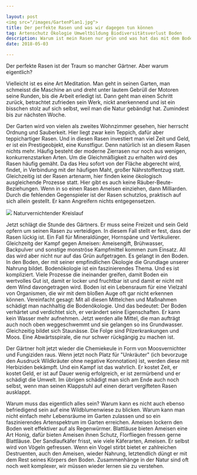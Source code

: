```yaml
---

layout: post
<img src="/images/GartenPlan1.jpg">
title: Der perfekte Rasen und was wir dagegen tun können
tag: Artenschutz Ökologie Umweltbildung Biodiversitätsverlust Boden
description: Warum ist mein Rasen nur grün und was hat das mit dem Boden zu tun?
date: 2018-05-03

---
```


Der perfekte Rasen ist der Traum so mancher Gärtner. Aber warum eigentlich?

Vielleicht ist es eine Art Meditation. Man geht in seinen Garten, man schmeisst die Maschine an und dreht unter lautem Gebrüll der Motoren seine Runden, bis die Arbeit erledigt ist. Dann geht man einen Schritt zurück, betrachtet zufrieden sein Werk, nickt anerkennend und ist ein bisschen stolz auf sich selbst, weil man die Natur gebändigt hat. Zumindest bis zur nächsten Woche. 

Der Garten wird von vielen als zweites Wohnzimmer gesehen, hier herrscht Ordnung und Sauberkeit. Hier liegt zwar kein Teppich, dafür aber teppichartiger Rasen. Und in diesen Rasen investiert man viel Zeit und Geld, er ist ein Prestigeobjekt, eine Kunstfigur. Denn natürlich ist an diesem Rasen nichts mehr. Häufig besteht der moderne Zierrasen nur noch aus wenigen, konkurrenzstarken Arten. Um die Gleichmäßigkeit zu erhalten wird des Rasen häufig gemäht. Da das Heu sofort von der Fläche abgerecht wird, findet, in Verbindung mit der häufigen Maht, großer Nährstoffentzug statt. Gleichzeitig ist der Rasen artenarm, hier finden keine ökologisch ausgleichende Prozesse statt. Hier gibt es auch keine Räuber-Beute-Beziehungen. Wenn in so einen Rasen Ameisen einziehen, dann Milliarden. Durch die fehlenden Gegenspieler ist der Rasen schutzlos, praktisch auf sich allein gestellt. Er kann Angreifern nichts entgegensetzen. 

<span class="image fit" >
<img src="/images/Bodenökologie-full_color.png">
Naturvernichtender Kreislauf
</span>

Jetzt schlägt die Stunde des Gärtners. Er muss seine Freizeit und sein Geld opfern um seinen Rasen zu verteidigen. In diesem Fall stellt er fest, dass der Rasen lückig ist. Ein Fall für Mineraldünger, Hornspäne und Vertikulierer. Gleichzeitg der Kampf gegen Ameisen: Ameisengift, Brühwasser, Backpulver und sonstige monströse Kampfmittel kommen zum Einsatz. All das wird aber nicht nur auf das Grün aufgetragen. Es gelangt in den Boden. In den Boden, der mit seiner empfindlichen Ökologie die Grundlage unserer Nahrung bildet. Bodenökologie ist ein faszinierendes Thema. Und es ist kompliziert. Viele Prozesse die ineinander greifen, damit Boden ein wertvolles Gut ist, damit er locker und fruchtbar ist und damit er nicht mit dem Wind davongetragen wird. Boden ist ein Lebensraum für eine Vielzahl von Organismen, die wir mit dem bloßen Auge oft gar nicht erkennen können. Vereinfacht gesagt: Mit all diesen Mittelchen und Maßnahmen schädigt man nachhaltig die Bodenökologie. Und das bedeutet: Der Boden verhärtet und verdichtet sich, er verändert seine Eigenschaften. Er kann kein Wasser mehr aufnehmen. Jetzt werden alle Mittel, die man aufträgt auch noch oben weggeschwemmt und sie gelangen so ins Grundwasser. Gleichzeitig bildet sich Staunässe. Die Folge sind Pilzerkrankungen und Moos. Eine Abwärtsspirale, die nur schwer rückgängig zu machen ist.

Der Gärtner holt jetzt wieder die Chemiekeule in Form von Moosvernichter und Fungiziden raus. Wenn jetzt noch Platz für "Unkräuter" (ich bevorzuge den Ausdruck Wildkräuter ohne negative Konnotation) ist, werden diese mit Herbiziden bekämpft. Und ein Kampf ist das wahrlich. Er kostet Zeit, er kostet Geld, er ist auf Dauer wenig erfolgreich, er ist zermürbend und er schädigt die Umwelt. Im übrigen schädigt man sich am Ende auch noch selbst, wenn man seinen Klappstuhl auf einen derart vergifteten Rasen ausklappt.

Warum muss das eigentlich alles sein? Warum kann es nicht auch ebenso befriedigend sein auf eine Wildblumenwiese zu blicken. Warum kann man nicht einfach mehr Lebensräume im Garten zulassen und so ein faszinierendes Artenspektrum im Garten erreichen. Ameisen lockern den Boden weit effektiver auf als Regenwürmer. Blattläuse bieten Ameisen eine Art Honig, dafür bieten Ameisen ihnen Schutz, Florfliegen fressen gerne Blattläuse. Der Sandlaufkäfer frisst, wie viele Käferarten, Ameisen. Er selbst wird von Vögeln gefressen. Wenn ein Vogel stirbt bietet er zahlreichen Destruenten, auch den Ameisen, wieder Nahrung, letztendlich düngt er mit dem Rest seines Körpers den Boden. Zusammenhänge in der Natur sind oft noch weit komplexer, wir müssen wieder lernen sie zu verstehen. 



